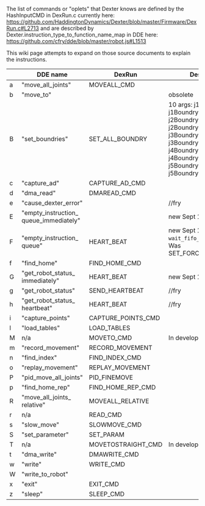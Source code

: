 The list of commands or "oplets" that Dexter knows are defined by the HashInputCMD in DexRun.c currently here:
https://github.com/HaddingtonDynamics/Dexter/blob/master/Firmware/DexRun.c#L2713
and are described by Dexter.instruction_type_to_function_name_map in DDE here:
https://github.com/cfry/dde/blob/master/robot.js#L1513

This wiki page attempts to expand on those source documents to explain the instructions.

&nbsp; | DDE name | DexRun | Description
--- | --- | --- | ---
a|"move_all_joints"|MOVEALL_CMD|
b|"move_to"|| obsolete
B|"set_boundries"|SET_ALL_BOUNDRY|10 args: j1BoundryHigh, j1Boundrylow,  j2BoundryHigh, j2Boundrylow, j3BoundryHigh, j3Boundrylow, j4BoundryHigh, j4Boundrylow, j5BoundryHigh, j5Boundrylow,
c|"capture_ad"|CAPTURE_AD_CMD|
d|"dma_read"|DMAREAD_CMD|
e|"cause_dexter_error"|| //fry
E|"empty_instruction_ queue_immediately"||new Sept 1, 2016
F|"empty_instruction_ queue"|HEART_BEAT|new Sept 1, 2016 does `wait_fifo_flush()` first. Was SET_FORCE_MOVE_POINT
f|"find_home"|FIND_HOME_CMD|
G|"get_robot_status_ immediately"|HEART_BEAT|new Sept 1, 2016
g|"get_robot_status"|SEND_HEARTBEAT|  //fry
h|"get_robot_status_ heartbeat"|HEART_BEAT| //fry
i|"capture_points"|CAPTURE_POINTS_CMD|
l|"load_tables"|LOAD_TABLES|
M|n/a|MOVETO_CMD|In development
m|"record_movement"|RECORD_MOVEMENT|
n|"find_index"|FIND_INDEX_CMD|
o|"replay_movement"|REPLAY_MOVEMENT|
P|"pid_move_all_joints"|PID_FINEMOVE|
p|"find_home_rep"|FIND_HOME_REP_CMD|
R|"move_all_joints_ relative"|MOVEALL_RELATIVE|
r|n/a|READ_CMD||Apparently does nothing
s|"slow_move"|SLOWMOVE_CMD|
S|"set_parameter"|SET_PARAM|
T|n/a|MOVETOSTRAIGHT_CMD|In development
t|"dma_write"|DMAWRITE_CMD|
w|"write"|WRITE_CMD|
W|"write_to_robot"||
x|"exit"|EXIT_CMD|
z|"sleep"|SLEEP_CMD|
